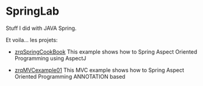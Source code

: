 # SpringLab
Stuff I did with JAVA Spring.

Et voila... les projets:


- [zrqSpringCookBook](https://github.com/rdquintas/SpringLab/tree/master/zrqSpringCookBook)
This example shows how to Spring Aspect Oriented Programming using AspectJ

- [zrqMVCexample01](https://github.com/rdquintas/SpringLab/tree/master/zrqMVCexample01)
This MVC example shows how to Spring Aspect Oriented Programming ANNOTATION based 


